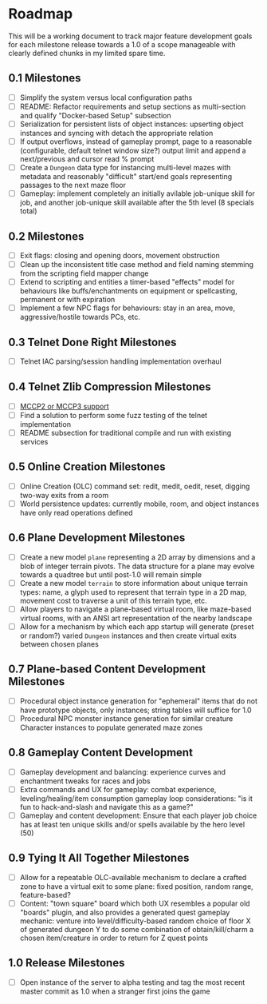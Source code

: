 # Roadmap

This will be a working document to track major feature development goals for each milestone release towards a 1.0 of a scope manageable with clearly defined chunks in my limited spare time.

## 0.1 Milestones

- [ ] Simplify the system versus local configuration paths
- [ ] README: Refactor requirements and setup sections as multi-section and qualify "Docker-based Setup" subsection
- [ ] Serialization for persistent lists of object instances: upserting object instances and syncing with detach the appropriate relation
- [ ] If output overflows, instead of gameplay prompt, page to a reasonable (configurable, default telnet window size?) output limit and append a next/previous and cursor read % prompt
- [ ] Create a `Dungeon` data type for instancing multi-level mazes with metadata and reasonably "difficult" start/end goals representing passages to the next maze floor
- [ ] Gameplay: implement completely an initially avilable job-unique skill for job, and another job-unique skill available after the 5th level (8 specials total)

## 0.2 Milestones

- [ ] Exit flags: closing and opening doors, movement obstruction
- [ ] Clean up the inconsistent title case method and field naming stemming from the scripting field mapper change
- [ ] Extend to scripting and entities a timer-based "effects" model for behaviours like buffs/enchantments on equipment or spellcasting, permanent or with expiration
- [ ] Implement a few NPC flags for behaviours: stay in an area, move, aggressive/hostile towards PCs, etc.

## 0.3 Telnet Done Right Milestones

- [ ] Telnet IAC parsing/session handling implementation overhaul

## 0.4 Telnet Zlib Compression Milestones

- [ ] [MCCP2 or MCCP3 support](https://mudhalla.net/tintin/protocols/mccp/)
- [ ] Find a solution to perform some fuzz testing of the telnet implementation
- [ ] README subsection for traditional compile and run with existing services

## 0.5 Online Creation Milestones

- [ ] Online Creation (OLC) command set: redit, medit, oedit, reset, digging two-way exits from a room
- [ ] World persistence updates: currently mobile, room, and object instances have only read operations defined

## 0.6 Plane Development Milestones

- [ ] Create a new model `plane` representing a 2D array by dimensions and a blob of integer terrain pivots.  The data structure for a plane may evolve towards a quadtree but until post-1.0 will remain simple
- [ ] Create a new model `terrain` to store information about unique terrain types: name, a glyph used to represent that terrain type in a 2D map, movement cost to traverse a unit of this terrain type, etc.
- [ ] Allow players to navigate a plane-based virtual room, like maze-based virtual rooms, with an ANSI art representation of the nearby landscape
- [ ] Allow for a mechanism by which each app startup will generate (preset or random?) varied `Dungeon` instances and then create virtual exits between chosen planes

## 0.7 Plane-based Content Development Milestones

- [ ] Procedural object instance generation for "ephemeral" items that do not have prototype objects, only instances; string tables will suffice for 1.0
- [ ] Procedural NPC monster instance generation for similar creature Character instances to populate generated maze zones

## 0.8 Gameplay Content Development

- [ ] Gameplay development and balancing: experience curves and enchantment tweaks for races and jobs
- [ ] Extra commands and UX for gameplay: combat experience, leveling/healing/item consumption gameplay loop considerations: "is it fun to hack-and-slash and navigate this as a game?"
- [ ] Gameplay and content development: Ensure that each player job choice has at least ten unique skills and/or spells available by the hero level (50)

## 0.9 Tying It All Together Milestones

- [ ] Allow for a repeatable OLC-available mechanism to declare a crafted zone to have a virtual exit to some plane: fixed position, random range, feature-based?
- [ ] Content: "town square" board which both UX resembles a popular old "boards" plugin, and also provides a generated quest gameplay mechanic: venture into level/difficulty-based random choice of floor X of generated dungeon Y to do some combination of obtain/kill/charm a chosen item/creature in order to return for Z quest points

## 1.0 Release Milestones

- [ ] Open instance of the server to alpha testing and tag the most recent master commit as 1.0 when a stranger first joins the game
